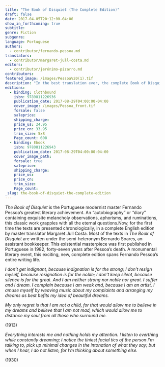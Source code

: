 ```yaml
---
title: "The Book of Disquiet (The Complete Edition)"
draft: false
date: 2017-04-05T20:12:00-04:00
show_in_forthcoming: true
subtitle:
genre: Fiction
subgenre:
language: Portuguese
authors:
  - contributor/fernando-pessoa.md
translators:
  - contributor/margaret-jull-costa.md
editors:
  - contributor/jerónimo-pizarro.md
contributors:
featured_image: /images/Pessoa%20(1).tif
description: "In the best translation ever, the complete Book of Disquiet is an incomparable masterpiece "
editions:
  - binding: Clothbound
    isbn: 9780811226936
    publication_date: 2017-08-29T04:00:00-04:00
    cover_image: /images/Pessoa_front.tif
    forsale: false
    saleprice:
    shipping_charge:
    price_us: 24.95
    price_cn: 33.95
    trim_size: 5x8
    Page_count: 608
  - binding: Ebook
    isbn: 9780811226943
    publication_date: 2017-08-29T04:00:00-04:00
    cover_image_path:
    forsale: true
    saleprice:
    shipping_charge:
    price_us:
    price_cn:
    trim_size:
    Page_count:
_slug: the-book-of-disquiet-the-complete-edition
---
```


_The Book of Disquiet_ is the Portuguese modernist master Fernando Pessoa’s greatest literary achievement. An “autobiography” or “diary” containing exquisite melancholy observations, aphorisms, and ruminations, this classic work grapples with all the eternal questions.Now, for the first time the texts are presented chronologically, in a complete English edition by master translator Margaret Jull Costa. Most of the texts in _The Book of Disquiet_ are written under the semi-heteronym Bernardo Soares, an assistant bookkeeper. This existential masterpiece was first published in Portuguese in 1982, forty-seven years after Pessoa’s death. A monumental literary event, this exciting, new, complete edition spans Fernando Pessoa’s entire writing life.

_I don’t get indignant, because indignation is for the strong; I don’t resign myself, because resignation is for the noble; I don’t keep silent, because silence is for the great. And I am neither strong nor noble nor great. I suffer and I dream. I complain because I am weak and, because I am an artist, I amuse myself by weaving music about my complaints and arranging my dreams as best befits my idea of beautiful dreams._

_My only regret is that I am not a child, for that would allow me to believe in my dreams and believe that I am not mad, which would allow me to distance my soul from all those who surround me._

(1913)

_Everything interests me and nothing holds my attention. I listen to everthing while constantly dreaming; I notice the tiniest facial tics of the person I’m talking to, pick up minimal changes in the intonation of what they say; but when I hear, I do not listen, for I’m thinking about something else._

(1930)

